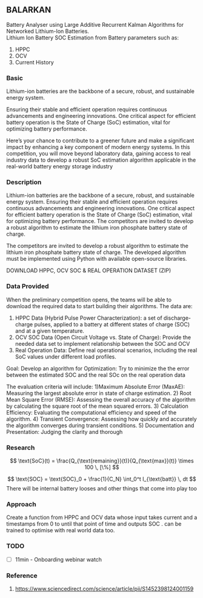 ## BALARKAN
Battery Analyser using Large Additive Recurrent Kalman Algorithms for Networked Lithium-Ion Batteries. \
Lithium Ion Battery SOC Estimation from Battery parameters such as:

1. HPPC
2. OCV
3. Current History

### Basic 
Lithium-ion batteries are the backbone of a secure, robust, and sustainable energy system.

Ensuring their stable and efficient operation requires continuous advancements and engineering innovations. One critical aspect for efficient battery operation is the State of Charge (SoC) estimation, vital for optimizing battery performance.

Here’s your chance to contribute to a greener future and make a significant impact by enhancing a key component of modern energy systems. In this competition, you will move beyond laboratory data, gaining access to real industry data to develop a robust SoC estimation algorithm applicable in the real-world battery energy storage industry

### Description
Lithium-ion batteries are the backbone of a secure, robust, and sustainable
energy system.
Ensuring their stable and efficient operation requires continuous advancements and
engineering innovations. One critical aspect for efficient battery operation is the
State of Charge (SoC) estimation, vital for optimizing battery performance.
The competitors are invited to develop a robust algorithm to estimate the lithium
iron phosphate battery state of charge.

The competitors are invited to develop a robust algorithm to estimate the lithium iron phosphate battery state of charge.
The developed algorithm must be implemented using Python with available open-source libraries.

DOWNLOAD HPPC, OCV SOC & REAL OPERATION DATASET (ZIP)


### Data Provided

When the preliminary competition opens, the teams will be able to download the
required data to start building their algorithms. The data are:

1) HPPC Data (Hybrid Pulse Power Characterization): a set of discharge-charge pulses, applied to a battery at different states of charge (SOC) and at a given temperature.
2) OCV SOC Data (Open Circuit Voltage vs. State of Charge): Provide the needed data set to implement relationship between the SOC and OCV
3) Real Operation Data: Define real operational scenarios, including the real SoC values under different load profiles.

Goal:
Develop an algorithm for Optimization: Try to minimize the the error between the
estimated SOC and the real SOc on the real operation data


The evaluation criteria will include:
1)Maximum Absolute Error (MaxAE): Measuring the largest absolute error in state of charge estimation.
2) Root Mean Square Error (RMSE): Assessing the overall accuracy of the algorithm by calculating the square root of the mean squared errors.
3) Calculation Efficiency: Evaluating the computational efficiency and speed of the algorithm.
4) Transient Convergence: Assessing how quickly and accurately the algorithm converges during transient conditions.
5) Documentation and Presentation: Judging the clarity and thorough

### Research
$$
\text{SoC}(t) = \frac{Q_{\text{remaining}}(t)}{Q_{\text{max}}(t)} \times 100 \, [\%]
$$

$$ \text{SOC} = \text{SOC}_0 + \frac{1}{C_N} \int_0^t I_{\text{batt}} \, dt $$
There will be internal battery looses and other things that come into play too

### Approach
Create a function from HPPC and OCV data whose input takes current and a timestamps from 0 to until that point of time and outputs SOC . can be trained to optimise with real world data too.


### TODO
- [ ] 11min - Onboarding webinar watch

### Reference

1. https://www.sciencedirect.com/science/article/pii/S1452398124001159